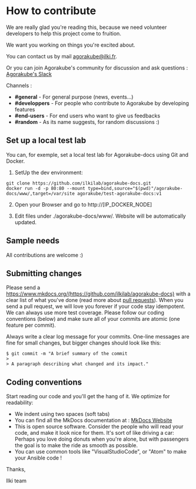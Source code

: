 # How to contribute

We are really glad you're reading this, because we need volunteer developers to help this project come to fruition.

We want you working on things you're excited about.

You can contact us by mail agorakube@ilki.fr.

Or you can join Agorakube's community for discussion and ask questions : [Agorakube's Slack](http://slack.agorakube.ilkilabs.io/)

Channels :
- **#general** - For general purpose (news, events...)
- **#developpers** - For people who contribute to Agorakube by developing features
- **#end-users** - For end users who want to give us feedbacks
- **#random** - As its name suggests, for random discussions :)

## Set up a local test lab

You can, for exemple, set a local test lab for Agorakube-docs using Git and Docker.


1) SetUp the dev environment:
```
git clone https://github.com/ilkilab/agorakube-docs.git
docker run -d -p 80:80 --mount type=bind,source="$(pwd)"/agorakube-docs/www/,target=/var/site agorakube/test-agorakube-docs:v1
```
2) Open your Browser and go to http://[IP_DOCKER_NODE]

3) Edit files under ./agorakube-docs/www/. Website will be automatically updated.

## Sample needs

All contributions are welcome :)

## Submitting changes

Please send a https://www.mkdocs.org/(https://github.com/ilkilab/agorakube-docs) with a clear list of what you've done (read more about [pull requests](https://help.github.com/en/articles/about-pull-requests/)). When you send a pull request, we will love you forever if your code stay idempotent. We can always use more test coverage. Please follow our coding conventions (below) and make sure all of your commits are atomic (one feature per commit).

Always write a clear log message for your commits. One-line messages are fine for small changes, but bigger changes should look like this:

    $ git commit -m "A brief summary of the commit
    >
    > A paragraph describing what changed and its impact."

## Coding conventions

Start reading our code and you'll get the hang of it. We optimize for readability:

  * We indent using two spaces (soft tabs)
  * You can find all the MkDocs documentation at : [MkDocs Website](https://www.mkdocs.org/)
  * This is open source software. Consider the people who will read your code, and make it look nice for them. It's sort of like driving a car: Perhaps you love doing donuts when you're alone, but with passengers the goal is to make the ride as smooth as possible.
  * You can use common tools like "VisualStudioCode", or "Atom" to make your Ansible code !


Thanks,

Ilki team
